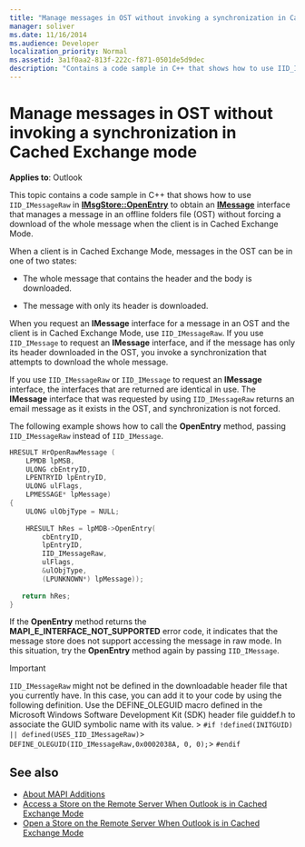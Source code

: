```yaml
---
title: "Manage messages in OST without invoking a synchronization in Cached Exchange mode"
manager: soliver
ms.date: 11/16/2014
ms.audience: Developer
localization_priority: Normal
ms.assetid: 3a1f0aa2-813f-222c-f871-0501de5d9dec
description: "Contains a code sample in C++ that shows how to use IID_IMessageRaw in IMsgStore::OpenEntry to obtain an IMessage interface that manages a message in an offline folders file (OST) without forcing a download of the whole message when the client is in Cached Exchange Mode."
---
```


# Manage messages in OST without invoking a synchronization in Cached Exchange mode

**Applies to**: Outlook 
  
This topic contains a code sample in C++ that shows how to use `IID_IMessageRaw` in **[IMsgStore::OpenEntry](imsgstore-openentry.md)** to obtain an **[IMessage](imessageimapiprop.md)** interface that manages a message in an offline folders file (OST) without forcing a download of the whole message when the client is in Cached Exchange Mode. 
  
When a client is in Cached Exchange Mode, messages in the OST can be in one of two states:
  
- The whole message that contains the header and the body is downloaded.
    
- The message with only its header is downloaded.
    
When you request an **IMessage** interface for a message in an OST and the client is in Cached Exchange Mode, use  `IID_IMessageRaw`. If you use  `IID_IMessage` to request an **IMessage** interface, and if the message has only its header downloaded in the OST, you invoke a synchronization that attempts to download the whole message. 
  
If you use  `IID_IMessageRaw` or  `IID_IMessage` to request an **IMessage** interface, the interfaces that are returned are identical in use. The **IMessage** interface that was requested by using  `IID_IMessageRaw` returns an email message as it exists in the OST, and synchronization is not forced. 
  
The following example shows how to call the **OpenEntry** method, passing  `IID_IMessageRaw` instead of  `IID_IMessage`.
  
```cpp
HRESULT HrOpenRawMessage ( 
    LPMDB lpMSB,  
    ULONG cbEntryID,  
    LPENTRYID lpEntryID,  
    ULONG ulFlags,  
    LPMESSAGE* lpMessage) 
{ 
    ULONG ulObjType = NULL; 
 
    HRESULT hRes = lpMDB->OpenEntry( 
        cbEntryID, 
        lpEntryID, 
        IID_IMessageRaw, 
        ulFlags, 
        &ulObjType, 
        (LPUNKNOWN*) lpMessage)); 
 
   return hRes; 
} 

```

If the **OpenEntry** method returns the **MAPI_E_INTERFACE_NOT_SUPPORTED** error code, it indicates that the message store does not support accessing the message in raw mode. In this situation, try the **OpenEntry** method again by passing  `IID_IMessage`.

> [!IMPORTANT]
>  `IID_IMessageRaw` might not be defined in the downloadable header file that you currently have. In this case, you can add it to your code by using the following definition. Use the DEFINE_OLEGUID macro defined in the Microsoft Windows Software Development Kit (SDK) header file guiddef.h to associate the GUID symbolic name with its value. >  `#if !defined(INITGUID) || defined(USES_IID_IMessageRaw)`>  `DEFINE_OLEGUID(IID_IMessageRaw,0x0002038A, 0, 0);`>  `#endif`
  
## See also

- [About MAPI Additions](about-mapi-additions.md) 
- [Access a Store on the Remote Server When Outlook is in Cached Exchange Mode](how-to-access-a-store-on-remote-server-when-outlook-is-in-cached-exchange-mode.md)
- [Open a Store on the Remote Server When Outlook is in Cached Exchange Mode](how-to-open-a-store-on-the-remote-server-when-outlook-is-in-cached-exchange-mode.md)

